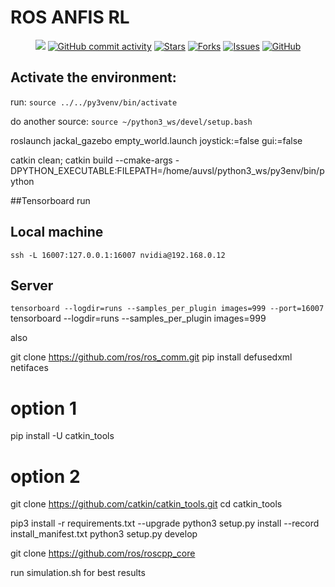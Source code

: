 # ROS ANFIS RL

<p align="center">
    <a href="https://github.com/AUVSL/anfis_rl/graphs/contributors" alt="Contributors">
        <img src="https://img.shields.io/github/contributors/AUVSL/anfis_rl" /></a>
    <a href="https://github.com/AUVSL/anfis_rl/pulse" alt="Activity">
        <img alt="GitHub commit activity" src="https://img.shields.io/github/commit-activity/m/AUVSL/anfis_rl"></a>
    <a href="https://github.com/AUVSL/anfis_rl/stargazers">
        <img alt="Stars" src="https://img.shields.io/github/stars/AUVSL/anfis_rl"></a>
    <a href="https://github.com/AUVSL/anfis_rl/network/members">
        <img alt="Forks" src="https://img.shields.io/github/forks/AUVSL/anfis_rl"></a>
    <a href="https://github.com/AUVSL/anfis_rl/issues">
        <img alt="Issues" src="https://img.shields.io/github/issues/AUVSL/anfis_rl"></a>
    <a href="./LICENSE" alt="Activity">
        <img alt="GitHub" src="https://img.shields.io/github/license/AUVSL/anfis_rl"></a>
</p>


## Activate the environment:

run: `source ../../py3venv/bin/activate`

do another source: `source ~/python3_ws/devel/setup.bash`

roslaunch jackal_gazebo empty_world.launch joystick:=false gui:=false

catkin clean; catkin build --cmake-args -DPYTHON_EXECUTABLE:FILEPATH=/home/auvsl/python3_ws/py3env/bin/python

##Tensorboard run
## Local machine
`ssh -L 16007:127.0.0.1:16007 nvidia@192.168.0.12`

## Server
`tensorboard --logdir=runs --samples_per_plugin images=999 --port=16007`
tensorboard --logdir=runs --samples_per_plugin images=999

also 



git clone https://github.com/ros/ros_comm.git
pip install defusedxml netifaces

# option 1

pip install -U catkin_tools

# option 2

git clone https://github.com/catkin/catkin_tools.git
cd catkin_tools

pip3 install -r requirements.txt --upgrade
python3 setup.py install --record install_manifest.txt
python3 setup.py develop

[comment]: <> (python3 setup.py develop)

git clone https://github.com/ros/roscpp_core

run simulation.sh for best results
